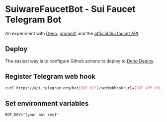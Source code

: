# SuiwareFaucetBot - Sui Faucet Telegram Bot

An experiment with [Deno](https://deno.com/), [grammY](https://grammy.dev/) and the [official Sui faucet API](https://docs.sui.io/guides/developer/getting-started/get-coins#request-test-tokens-through-curl).

## Deploy

The easiest way is to configure Github actions to deploy to [Deno Deploy](https://deno.com/deploy).

## Register Telegram web hook

```bash
curl https://api.telegram.org/bot[BOT_KEY]/setWebhook?url=[BOT_APP_URL]/[BOT_KEY]
```

## Set environment variables

```environment
BOT_KEY="[your bot key]"
```
